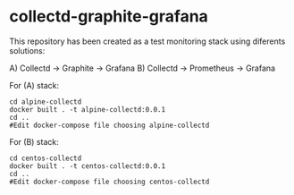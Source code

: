# collectd-graphite-grafana


This repository has been created as a test monitoring stack using diferents solutions:

A) Collectd -> Graphite -> Grafana
B) Collectd -> Prometheus -> Grafana

For (A) stack:
```
cd alpine-collectd
docker built . -t alpine-collectd:0.0.1
cd ..
#Edit docker-compose file choosing alpine-collectd
```

For (B) stack:
```
cd centos-collectd
docker built . -t centos-collectd:0.0.1
cd ..
#Edit docker-compose file choosing centos-collectd
```
